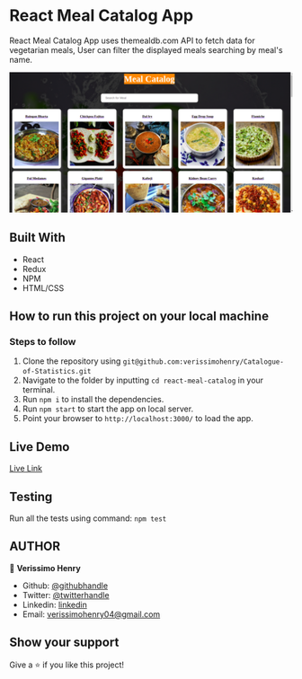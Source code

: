 # React Meal Catalog App

React Meal Catalog App uses themealdb.com API to fetch data for vegetarian meals, User can filter the displayed meals searching by meal's name.

![screenshot](src/assets/pi.png)

## Built With

- React
- Redux
- NPM
- HTML/CSS

## How to run this project on your local machine
### Steps to follow
1. Clone the repository using `git@github.com:verissimohenry/Catalogue-of-Statistics.git`
2. Navigate to the folder by inputting `cd react-meal-catalog` in your terminal.
3. Run `npm i` to install the dependencies.
4. Run `npm start` to start the app on local server.
5. Point your browser to `http://localhost:3000/` to load the app.


## Live Demo

[Live Link](https://friendly-edison-eb4f5d.netlify.app/)

## Testing

Run all the tests using command:
`npm test`

## AUTHOR

👤 **Verissimo Henry**

- Github: [@githubhandle](https://github.com/verissimohenry)
- Twitter: [@twitterhandle](https://twitter.com/verissimohenry)
- Linkedin: [linkedin](https://www.linkedin.com/in/henry-verissimo-618906167/)
- Email: verissimohenry04@gmail.com

## Show your support

Give a ⭐️ if you like this project!
